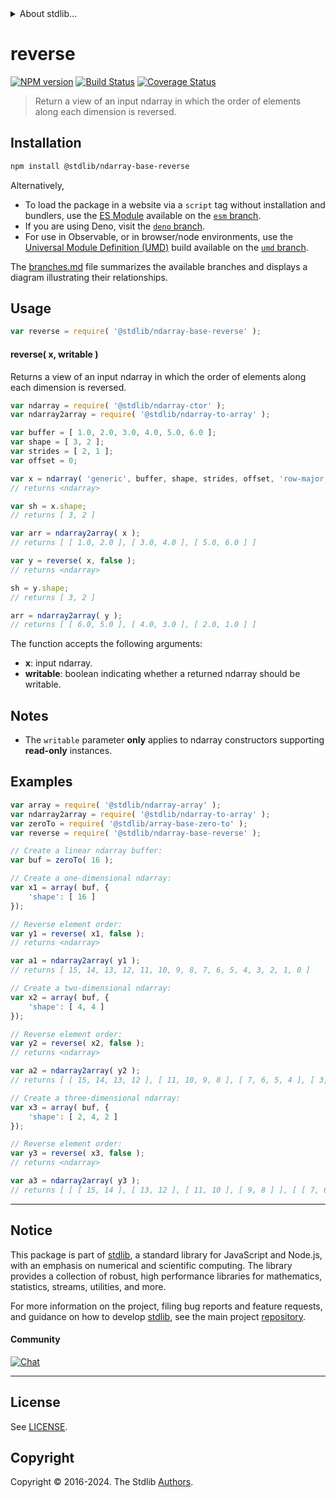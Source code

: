 <!--

@license Apache-2.0

Copyright (c) 2023 The Stdlib Authors.

Licensed under the Apache License, Version 2.0 (the "License");
you may not use this file except in compliance with the License.
You may obtain a copy of the License at

   http://www.apache.org/licenses/LICENSE-2.0

Unless required by applicable law or agreed to in writing, software
distributed under the License is distributed on an "AS IS" BASIS,
WITHOUT WARRANTIES OR CONDITIONS OF ANY KIND, either express or implied.
See the License for the specific language governing permissions and
limitations under the License.

-->


<details>
  <summary>
    About stdlib...
  </summary>
  <p>We believe in a future in which the web is a preferred environment for numerical computation. To help realize this future, we've built stdlib. stdlib is a standard library, with an emphasis on numerical and scientific computation, written in JavaScript (and C) for execution in browsers and in Node.js.</p>
  <p>The library is fully decomposable, being architected in such a way that you can swap out and mix and match APIs and functionality to cater to your exact preferences and use cases.</p>
  <p>When you use stdlib, you can be absolutely certain that you are using the most thorough, rigorous, well-written, studied, documented, tested, measured, and high-quality code out there.</p>
  <p>To join us in bringing numerical computing to the web, get started by checking us out on <a href="https://github.com/stdlib-js/stdlib">GitHub</a>, and please consider <a href="https://opencollective.com/stdlib">financially supporting stdlib</a>. We greatly appreciate your continued support!</p>
</details>

# reverse

[![NPM version][npm-image]][npm-url] [![Build Status][test-image]][test-url] [![Coverage Status][coverage-image]][coverage-url] <!-- [![dependencies][dependencies-image]][dependencies-url] -->

> Return a view of an input ndarray in which the order of elements along each dimension is reversed.

<!-- Section to include introductory text. Make sure to keep an empty line after the intro `section` element and another before the `/section` close. -->

<section class="intro">

</section>

<!-- /.intro -->

<!-- Package usage documentation. -->

<section class="installation">

## Installation

```bash
npm install @stdlib/ndarray-base-reverse
```

Alternatively,

-   To load the package in a website via a `script` tag without installation and bundlers, use the [ES Module][es-module] available on the [`esm` branch][esm-url].
-   If you are using Deno, visit the [`deno` branch][deno-url].
-   For use in Observable, or in browser/node environments, use the [Universal Module Definition (UMD)][umd] build available on the [`umd` branch][umd-url].

The [branches.md][branches-url] file summarizes the available branches and displays a diagram illustrating their relationships.

</section>

<section class="usage">

## Usage

```javascript
var reverse = require( '@stdlib/ndarray-base-reverse' );
```

#### reverse( x, writable )

Returns a view of an input ndarray in which the order of elements along each dimension is reversed.

```javascript
var ndarray = require( '@stdlib/ndarray-ctor' );
var ndarray2array = require( '@stdlib/ndarray-to-array' );

var buffer = [ 1.0, 2.0, 3.0, 4.0, 5.0, 6.0 ];
var shape = [ 3, 2 ];
var strides = [ 2, 1 ];
var offset = 0;

var x = ndarray( 'generic', buffer, shape, strides, offset, 'row-major' );
// returns <ndarray>

var sh = x.shape;
// returns [ 3, 2 ]

var arr = ndarray2array( x );
// returns [ [ 1.0, 2.0 ], [ 3.0, 4.0 ], [ 5.0, 6.0 ] ]

var y = reverse( x, false );
// returns <ndarray>

sh = y.shape;
// returns [ 3, 2 ]

arr = ndarray2array( y );
// returns [ [ 6.0, 5.0 ], [ 4.0, 3.0 ], [ 2.0, 1.0 ] ]
```

The function accepts the following arguments:

-   **x**: input ndarray.
-   **writable**: boolean indicating whether a returned ndarray should be writable.

</section>

<!-- /.usage -->

<!-- Package usage notes. Make sure to keep an empty line after the `section` element and another before the `/section` close. -->

<section class="notes">

## Notes

-   The `writable` parameter **only** applies to ndarray constructors supporting **read-only** instances.

</section>

<!-- /.notes -->

<!-- Package usage examples. -->

<section class="examples">

## Examples

<!-- eslint no-undef: "error" -->

```javascript
var array = require( '@stdlib/ndarray-array' );
var ndarray2array = require( '@stdlib/ndarray-to-array' );
var zeroTo = require( '@stdlib/array-base-zero-to' );
var reverse = require( '@stdlib/ndarray-base-reverse' );

// Create a linear ndarray buffer:
var buf = zeroTo( 16 );

// Create a one-dimensional ndarray:
var x1 = array( buf, {
    'shape': [ 16 ]
});

// Reverse element order:
var y1 = reverse( x1, false );
// returns <ndarray>

var a1 = ndarray2array( y1 );
// returns [ 15, 14, 13, 12, 11, 10, 9, 8, 7, 6, 5, 4, 3, 2, 1, 0 ]

// Create a two-dimensional ndarray:
var x2 = array( buf, {
    'shape': [ 4, 4 ]
});

// Reverse element order:
var y2 = reverse( x2, false );
// returns <ndarray>

var a2 = ndarray2array( y2 );
// returns [ [ 15, 14, 13, 12 ], [ 11, 10, 9, 8 ], [ 7, 6, 5, 4 ], [ 3, 2, 1, 0 ] ]

// Create a three-dimensional ndarray:
var x3 = array( buf, {
    'shape': [ 2, 4, 2 ]
});

// Reverse element order:
var y3 = reverse( x3, false );
// returns <ndarray>

var a3 = ndarray2array( y3 );
// returns [ [ [ 15, 14 ], [ 13, 12 ], [ 11, 10 ], [ 9, 8 ] ], [ [ 7, 6 ], [ 5, 4 ], [ 3, 2 ], [ 1, 0 ] ] ]
```

</section>

<!-- /.examples -->

<!-- Section to include cited references. If references are included, add a horizontal rule *before* the section. Make sure to keep an empty line after the `section` element and another before the `/section` close. -->

<section class="references">

</section>

<!-- /.references -->

<!-- Section for related `stdlib` packages. Do not manually edit this section, as it is automatically populated. -->

<section class="related">

</section>

<!-- /.related -->

<!-- Section for all links. Make sure to keep an empty line after the `section` element and another before the `/section` close. -->


<section class="main-repo" >

* * *

## Notice

This package is part of [stdlib][stdlib], a standard library for JavaScript and Node.js, with an emphasis on numerical and scientific computing. The library provides a collection of robust, high performance libraries for mathematics, statistics, streams, utilities, and more.

For more information on the project, filing bug reports and feature requests, and guidance on how to develop [stdlib][stdlib], see the main project [repository][stdlib].

#### Community

[![Chat][chat-image]][chat-url]

---

## License

See [LICENSE][stdlib-license].


## Copyright

Copyright &copy; 2016-2024. The Stdlib [Authors][stdlib-authors].

</section>

<!-- /.stdlib -->

<!-- Section for all links. Make sure to keep an empty line after the `section` element and another before the `/section` close. -->

<section class="links">

[npm-image]: http://img.shields.io/npm/v/@stdlib/ndarray-base-reverse.svg
[npm-url]: https://npmjs.org/package/@stdlib/ndarray-base-reverse

[test-image]: https://github.com/stdlib-js/ndarray-base-reverse/actions/workflows/test.yml/badge.svg?branch=main
[test-url]: https://github.com/stdlib-js/ndarray-base-reverse/actions/workflows/test.yml?query=branch:main

[coverage-image]: https://img.shields.io/codecov/c/github/stdlib-js/ndarray-base-reverse/main.svg
[coverage-url]: https://codecov.io/github/stdlib-js/ndarray-base-reverse?branch=main

<!--

[dependencies-image]: https://img.shields.io/david/stdlib-js/ndarray-base-reverse.svg
[dependencies-url]: https://david-dm.org/stdlib-js/ndarray-base-reverse/main

-->

[chat-image]: https://img.shields.io/gitter/room/stdlib-js/stdlib.svg
[chat-url]: https://app.gitter.im/#/room/#stdlib-js_stdlib:gitter.im

[stdlib]: https://github.com/stdlib-js/stdlib

[stdlib-authors]: https://github.com/stdlib-js/stdlib/graphs/contributors

[umd]: https://github.com/umdjs/umd
[es-module]: https://developer.mozilla.org/en-US/docs/Web/JavaScript/Guide/Modules

[deno-url]: https://github.com/stdlib-js/ndarray-base-reverse/tree/deno
[umd-url]: https://github.com/stdlib-js/ndarray-base-reverse/tree/umd
[esm-url]: https://github.com/stdlib-js/ndarray-base-reverse/tree/esm
[branches-url]: https://github.com/stdlib-js/ndarray-base-reverse/blob/main/branches.md

[stdlib-license]: https://raw.githubusercontent.com/stdlib-js/ndarray-base-reverse/main/LICENSE

</section>

<!-- /.links -->
